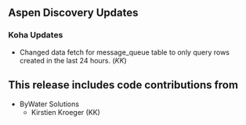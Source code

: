 ## Aspen Discovery Updates
### Koha Updates
- Changed data fetch for message_queue table to only query rows created in the last 24 hours. (*KK*)

## This release includes code contributions from
- ByWater Solutions
    - Kirstien Kroeger (KK)